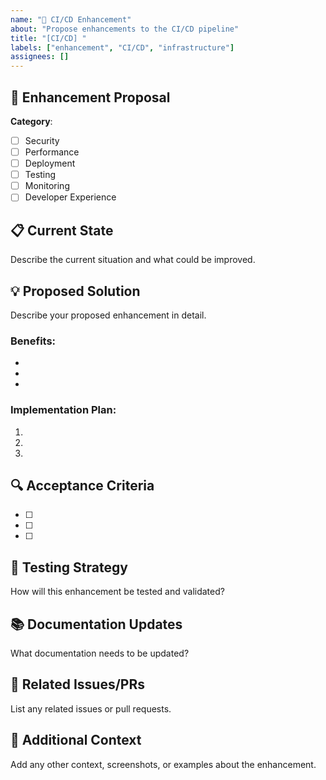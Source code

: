 ```yaml
---
name: "🔧 CI/CD Enhancement"
about: "Propose enhancements to the CI/CD pipeline"
title: "[CI/CD] "
labels: ["enhancement", "CI/CD", "infrastructure"]
assignees: []
---
```


## 🎯 Enhancement Proposal

**Category**: 
- [ ] Security
- [ ] Performance  
- [ ] Deployment
- [ ] Testing
- [ ] Monitoring
- [ ] Developer Experience

## 📋 Current State

Describe the current situation and what could be improved.

## 💡 Proposed Solution

Describe your proposed enhancement in detail.

### Benefits:
- 
- 
- 

### Implementation Plan:
1. 
2. 
3. 

## 🔍 Acceptance Criteria

- [ ] 
- [ ] 
- [ ] 

## 🧪 Testing Strategy

How will this enhancement be tested and validated?

## 📚 Documentation Updates

What documentation needs to be updated?

## 🔗 Related Issues/PRs

List any related issues or pull requests.

## 💭 Additional Context

Add any other context, screenshots, or examples about the enhancement.